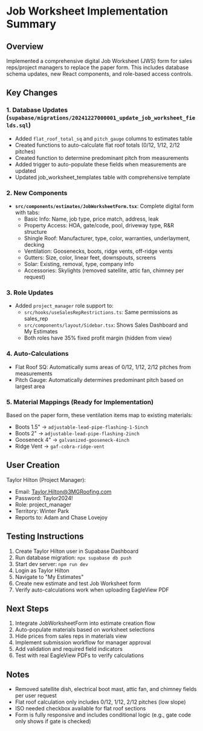 # Job Worksheet Implementation Summary

## Overview
Implemented a comprehensive digital Job Worksheet (JWS) form for sales reps/project managers to replace the paper form. This includes database schema updates, new React components, and role-based access controls.

## Key Changes

### 1. Database Updates (`supabase/migrations/20241227000001_update_job_worksheet_fields.sql`)
- Added `flat_roof_total_sq` and `pitch_gauge` columns to estimates table
- Created functions to auto-calculate flat roof totals (0/12, 1/12, 2/12 pitches)
- Created function to determine predominant pitch from measurements
- Added trigger to auto-populate these fields when measurements are updated
- Updated job_worksheet_templates table with comprehensive template

### 2. New Components
- **`src/components/estimates/JobWorksheetForm.tsx`**: Complete digital form with tabs:
  - Basic Info: Name, job type, price match, address, leak
  - Property Access: HOA, gate/code, pool, driveway type, R&R structure
  - Shingle Roof: Manufacturer, type, color, warranties, underlayment, decking
  - Ventilation: Goosenecks, boots, ridge vents, off-ridge vents
  - Gutters: Size, color, linear feet, downspouts, screens
  - Solar: Existing, removal, type, company info
  - Accessories: Skylights (removed satellite, attic fan, chimney per request)

### 3. Role Updates
- Added `project_manager` role support to:
  - `src/hooks/useSalesRepRestrictions.ts`: Same permissions as sales_rep
  - `src/components/layout/Sidebar.tsx`: Shows Sales Dashboard and My Estimates
  - Both roles have 35% fixed profit margin (hidden from view)

### 4. Auto-Calculations
- Flat Roof SQ: Automatically sums areas of 0/12, 1/12, 2/12 pitches from measurements
- Pitch Gauge: Automatically determines predominant pitch based on largest area

### 5. Material Mappings (Ready for Implementation)
Based on the paper form, these ventilation items map to existing materials:
- Boots 1.5" → `adjustable-lead-pipe-flashing-1-5inch`
- Boots 2" → `adjustable-lead-pipe-flashing-2inch`
- Gooseneck 4" → `galvanized-gooseneck-4inch`
- Ridge Vent → `gaf-cobra-ridge-vent`

## User Creation
Taylor Hilton (Project Manager):
- Email: Taylor.Hilton@3MGRoofing.com
- Password: Taylor2024!
- Role: project_manager
- Territory: Winter Park
- Reports to: Adam and Chase Lovejoy

## Testing Instructions
1. Create Taylor Hilton user in Supabase Dashboard
2. Run database migration: `npx supabase db push`
3. Start dev server: `npm run dev`
4. Login as Taylor Hilton
5. Navigate to "My Estimates" 
6. Create new estimate and test Job Worksheet form
7. Verify auto-calculations work when uploading EagleView PDF

## Next Steps
1. Integrate JobWorksheetForm into estimate creation flow
2. Auto-populate materials based on worksheet selections
3. Hide prices from sales reps in materials view
4. Implement submission workflow for manager approval
5. Add validation and required field indicators
6. Test with real EagleView PDFs to verify calculations

## Notes
- Removed satellite dish, electrical boot mast, attic fan, and chimney fields per user request
- Flat roof calculation only includes 0/12, 1/12, 2/12 pitches (low slope)
- ISO needed checkbox available for flat roof sections
- Form is fully responsive and includes conditional logic (e.g., gate code only shows if gate is checked) 